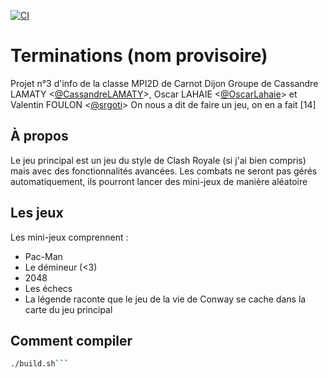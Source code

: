 [![CI](https://github.com/OscarLahaie/Terminations/actions/workflows/main.yml/badge.svg)](https://github.com/OscarLahaie/Terminations/actions/workflows/main.yml)

# Terminations (nom provisoire)
Projet n°3 d'info de la classe MPI2D de Carnot Dijon
Groupe de Cassandre LAMATY <[@CassandreLAMATY](https://github.com/CassandreLAMATY)>, Oscar LAHAIE <[@OscarLahaie](https://github.com/OscarLahaie)> et Valentin FOULON <[@srgoti](https://github.com/srgoti)>
On nous a dit de faire un jeu, on en a fait [14]

## À propos
Le jeu principal est un jeu du style de Clash Royale (si j'ai bien compris) mais avec des fonctionnalités avancées. Les combats ne seront pas gérés automatiquement, ils pourront lancer des mini-jeux de manière aléatoire

## Les jeux
Les mini-jeux comprennent :
- Pac-Man
- Le démineur (<3)
- 2048
- Les échecs
- La légende raconte que le jeu de la vie de Conway se cache dans la carte du jeu principal

## Comment compiler
```bash
./build.sh```
